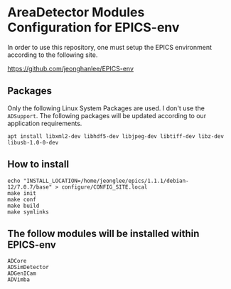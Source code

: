 # AreaDetector Modules Configuration for EPICS-env

In order to use this repository, one must setup the EPICS environment according to the following site.

https://github.com/jeonghanlee/EPICS-env

## Packages

Only the following Linux System Packages are used. I don't use the `ADSupport`.
The following packages will be updated according to our application requirements.

```
apt install libxml2-dev libhdf5-dev libjpeg-dev libtiff-dev libz-dev libusb-1.0-0-dev

```


## How to install

```
echo "INSTALL_LOCATION=/home/jeonglee/epics/1.1.1/debian-12/7.0.7/base" > configure/CONFIG_SITE.local
make init
make conf
make build
make symlinks
```

## The follow modules will be installed within EPICS-env

```
ADCore
ADSimDetector
ADGenICam
ADVimba
```
